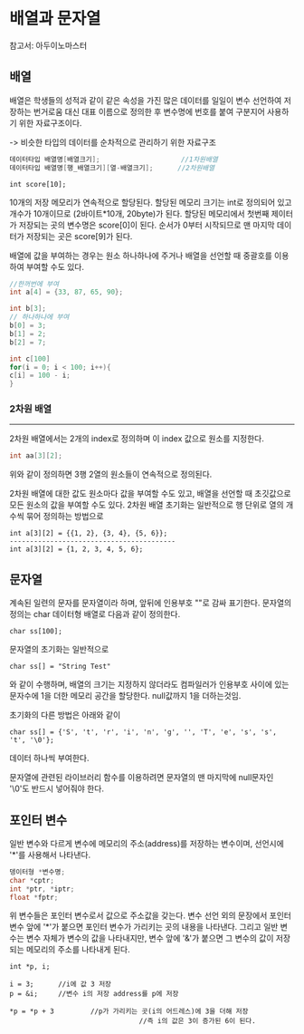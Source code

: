 # 배열과 문자열

참고서: 아두이노마스터

## 배열 

배열은 학생들의 성적과 같이 같은 속성을 가진 많은 데이터를 일일이 변수 선언하여 저장하는 번거로움 대신 대표 이름으로 정의한 후 변수명에 번호를 붙여 구분지어 사용하기 위한 자료구조이다. 

-> 비슷한 타입의 데이터를 순차적으로 관리하기 위한 자료구조

~~~ c++
데이터타입 배열명[배열크기];					//1차원배열
데이터타입 배열명[행_배열크기][열-배열크기];		//2차원배열
~~~

~~~ 
int score[10];
~~~

10개의 저장 메모리가 연속적으로 할당된다. 할당된 메모리 크기는 int로 정의되어 있고 개수가 10개이므로 (2바이트*10개, 20byte)가 된다. 할당된 메모리에서 첫번째 제이터가 저장되는 곳의 변수명은 score[0]이 된다. 순서가 0부터 시작되므로 맨 마지막 데이터가 저장되는 곳은 score[9]가 된다. 

배열에 값을 부여하는 경우는 원소 하나하나에 주거나 배열을 선언할 때 중괄호를 이용하여 부여할 수도 있다.

~~~ c++
//한꺼번에 부여
int a[4] = {33, 87, 65, 90};

int b[3];
// 하나하나에 부여
b[0] = 3;
b[1] = 2;
b[2] = 7;

int c[100]
for(i = 0; i < 100; i++){
c[i] = 100 - i;
}
~~~



### 2차원 배열

---

2차원 배열에서는 2개의 index로 정의하며 이 index 값으로 원소를 지정한다.

~~~ c++
int aa[3][2];
~~~

위와 같이 정의하면 3행 2열의 원소들이 연속적으로 정의된다. 

2차원 배열에 대한 값도 원소마다 값을 부여할 수도 있고, 배열을 선언할 때 초깃값으로 모든 원소의 값을 부여할 수도 있다. 2차원 배열 초기화는 일반적으로 행 단위로 열의 개수씩 묶어 정의하는 방법으로 

~~~ 
int a[3][2] = {{1, 2}, {3, 4}, {5, 6}};
-----------------------------------------
int a[3][2] = {1, 2, 3, 4, 5, 6};
~~~



## 문자열

계속된 일련의 문자를 문자열이라 하며, 앞뒤에 인용부호 ""로 감싸 표기한다. 문자열의 정의는 char 데이터형 배열로 다음과 같이 정의한다.

~~~ 
char ss[100];
~~~

문자열의 초기화는 일반적으로

~~~ 
char ss[] = "String Test"
~~~

와 같이 수행하며, 배열의 크기는 지정하지 않더라도 컴파일러가 인용부호 사이에 있는 문자수에 1을 더한 메모리 공간을 할당한다. null값까지 1을 더하는것임. 

초기화의 다른 방법은 아래와 같이

~~~ 
char ss[] = {'S', 't', 'r', 'i', 'n', 'g', '', 'T', 'e', 's', 's', 't', '\0'};
~~~

데이터 하나씩 부여한다.

문자열에 관련된 라이브러리 함수를 이용하려면 문자열의 맨 마지막에 null문자인 '\0'도 반드시 넣어줘야 한다.

## 포인터 변수

일반 변수와 다르게 변수에 메모리의 주소(address)를 저장하는 변수이며, 선언시에 '*'를 사용해서 나타낸다.

~~~ c++
뎅이터형 *변수명;
char *cptr;
int *ptr, *iptr;
float *fptr;
~~~

위 변수들은 포인터 변수로서 값으로 주소값을 갖는다. 변수 선언 외의 문장에서 포인터 변수 앞에 '*'가 붙으면 포인터 변수가 가리키는 곳의 내용을 나타낸다. 그리고 일반 변수는 변수 자체가 변수의 값을 나타내지만, 변수 앞에 '&'가 붙으면 그 변수의 값이 저장되는 메모리의 주소를 나타내게 된다.

~~~ 
int *p, i;

i = 3;		//i에 값 3 저장
p = &i;		//변수 i의 저장 address를 p에 저장

*p = *p + 3			//p가 가리키는 곳(i의 어드레스)에 3을 더해 저장
								//즉 i의 값은 3이 증가된 6이 된다. 
~~~





